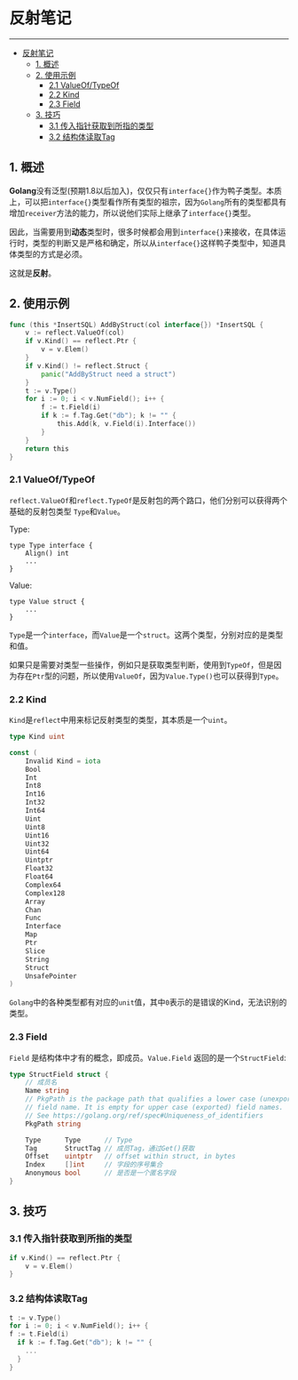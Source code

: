 # 反射笔记

----

- [反射笔记](#反射笔记)
  - [1. 概述](#1-概述)
  - [2. 使用示例](#2-使用示例)
    - [2.1 ValueOf/TypeOf](#21-valueoftypeof)
    - [2.2 Kind](#22-kind)
    - [2.3 Field](#23-field)
  - [3. 技巧](#3-技巧)
    - [3.1 传入指针获取到所指的类型](#31-传入指针获取到所指的类型)
    - [3.2 结构体读取Tag](#32-结构体读取tag)

## 1. 概述

**Golang**没有泛型(预期1.8以后加入)，仅仅只有`interface{}`作为鸭子类型。本质上，可以把`interface{}`类型看作所有类型的祖宗，因为`Golang`所有的类型都具有增加`receiver`方法的能力，所以说他们实际上继承了`interface{}`类型。

因此，当需要用到**动态**类型时，很多时候都会用到`interface{}`来接收，在具体运行时，类型的判断又是严格和确定，所以从`interface{}`这样鸭子类型中，知道具体类型的方式是必须。

这就是**反射**。

## 2. 使用示例

```go
func (this *InsertSQL) AddByStruct(col interface{}) *InsertSQL {
	v := reflect.ValueOf(col)
	if v.Kind() == reflect.Ptr {
		v = v.Elem()
	}
	if v.Kind() != reflect.Struct {
		panic("AddByStruct need a struct")
	}
	t := v.Type()
	for i := 0; i < v.NumField(); i++ {
		f := t.Field(i)
		if k := f.Tag.Get("db"); k != "" {
			this.Add(k, v.Field(i).Interface())
		}
	}
	return this
}
```

### 2.1 ValueOf/TypeOf

`reflect.ValueOf`和`reflect.TypeOf`是反射包的两个路口，他们分别可以获得两个基础的反射包类型
`Type`和`Value`。

Type:

```
type Type interface {
    Align() int
    ...
}
```

Value:

```
type Value struct {
    ...
}
```

`Type`是一个`interface`，而`Value`是一个`struct`。这两个类型，分别对应的是类型和值。

如果只是需要对类型一些操作，例如只是获取类型判断，使用到`TypeOf`，但是因为存在`Ptr`型的问题，所以使用`ValueOf`，因为`Value.Type()`也可以获得到`Type`。

### 2.2 Kind

`Kind`是`reflect`中用来标记反射类型的类型，其本质是一个`uint`。

```go
type Kind uint

const (
	Invalid Kind = iota
	Bool
	Int
	Int8
	Int16
	Int32
	Int64
	Uint
	Uint8
	Uint16
	Uint32
	Uint64
	Uintptr
	Float32
	Float64
	Complex64
	Complex128
	Array
	Chan
	Func
	Interface
	Map
	Ptr
	Slice
	String
	Struct
	UnsafePointer
)
```

`Golang`中的各种类型都有对应的`unit`值，其中`0`表示的是错误的Kind，无法识别的类型。

### 2.3 Field

`Field` 是结构体中才有的概念，即成员。`Value.Field` 返回的是一个`StructField`:

```go
type StructField struct {
	// 成员名
	Name string
	// PkgPath is the package path that qualifies a lower case (unexported)
	// field name. It is empty for upper case (exported) field names.
	// See https://golang.org/ref/spec#Uniqueness_of_identifiers
	PkgPath string

	Type      Type      // Type
	Tag       StructTag // 成员Tag，通过Get()获取
	Offset    uintptr   // offset within struct, in bytes
	Index     []int     // 字段的序号集合
	Anonymous bool      // 是否是一个匿名字段
}

```

## 3. 技巧

### 3.1 传入指针获取到所指的类型

```go
if v.Kind() == reflect.Ptr {
    v = v.Elem()
}
```

### 3.2 结构体读取Tag

```go
t := v.Type()
for i := 0; i < v.NumField(); i++ {
f := t.Field(i)
  if k := f.Tag.Get("db"); k != "" {
  	...
  }
}
```